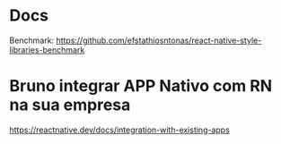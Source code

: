 # Docs

Benchmark: https://github.com/efstathiosntonas/react-native-style-libraries-benchmark

# Bruno integrar APP Nativo com RN na sua empresa

https://reactnative.dev/docs/integration-with-existing-apps
